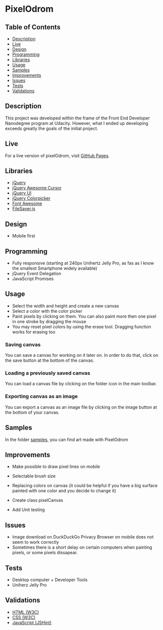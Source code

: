 # PixelOdrom

## Table of Contents
- [Description](#description)
- [Live](#live)
- [Design](#design)
- [Programming](#programming)
- [Libraries](#libraries)
- [Usage](#usage)
- [Samples](#samples)
- [Improvements](#improvements)
- [Issues](#issues)
- [Tests](#tests)
- [Validations](#validations)

## Description
This project was developed within the frame of the Front End Developer Nanodegree program at Udacity. However, what I ended up developing exceeds greatly the goals of the initial project.

## Live
For a live version of pixelOdrom, visit [GitHub Pages](https://vibueno.github.io/pixelodrom).

## Libraries
* [jQuery](https://jquery.com)
* [jQuery Awesome Cursor](https://jwarby.github.io/jquery-awesome-cursor)
* [jQuery UI](https://jqueryui.com)
* [jQuery Colorpicker](http://bgrins.github.io/spectrum)
* [Font Awesome](https://fontawesome.com)
* [FileSaver.js](https://github.com/eligrey/FileSaver.js)

## Design
* Mobile first

## Programming
* Fully responsive (starting at 240px Unihertz Jelly Pro, as fas as I know the smallest Smartphone widely available)
* jQuery Event Delegation
* JavaScript Promises

## Usage
* Select the width and height and create a new canvas
* Select a color with the color picker
* Paint pixels by clicking on them. You can also paint more then one pixel in one stroke by dragging the mouse
* You may reset pixel colors by using the erase tool. Dragging function works for erasing too

### Saving canvas
You can save a canvas for working on it later on. In order to do that, click on the save button at the bottom of the canvas.

### Loading a previously saved canvas
You can load a canvas file by clicking on the folder icon in the main toolbar.

### Exporting canvas as an image
You can export a canvas as an image file by clicking on the image button at the bottom of your canvas.

## Samples
In the folder [samples](https://github.com/vibueno/PixelOdrom/tree/master/samples), you can find art made with PixelOdrom

## Improvements
* Make possible to draw pixel lines on mobile
* Selectable brush size
* Replacing colors on canvas (it could be helpful if you have a big surface painted with one color and you decide to change it)

* Create class pixelCanvas
* Add Unit testing

## Issues
* Image download on DuckDuckGo Privacy Browser on mobile does not seem to work correctly
* Sometimes there is a short delay on certain computers when painting pixels, or some pixels dissapear.

## Tests
* Desktop computer + Developer Tools
* Uniherz Jelly Pro

## Validations
* [HTML (W3C)](https://validator.w3.org)
* [CSS (W3C)](https://jigsaw.w3.org/css-validator)
* [JavaScript (JSHint)](https://jshint.com)
